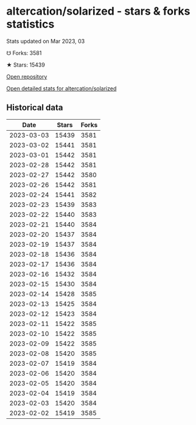 # altercation/solarized - stars & forks statistics

Stats updated on Mar 2023, 03

☋ Forks: 3581

★ Stars: 15439

[Open repository](https://github.com/altercation/solarized)

[Open detailed stats for altercation/solarized](https://reviewgithub.com/rep/altercation/solarized)

## Historical data
| Date | Stars | Forks |
|------|-------|-------|
| 2023-03-03 | 15439 | 3581 | 
| 2023-03-02 | 15441 | 3581 | 
| 2023-03-01 | 15442 | 3581 | 
| 2023-02-28 | 15442 | 3581 | 
| 2023-02-27 | 15442 | 3580 | 
| 2023-02-26 | 15442 | 3581 | 
| 2023-02-24 | 15441 | 3582 | 
| 2023-02-23 | 15439 | 3583 | 
| 2023-02-22 | 15440 | 3583 | 
| 2023-02-21 | 15440 | 3584 | 
| 2023-02-20 | 15437 | 3584 | 
| 2023-02-19 | 15437 | 3584 | 
| 2023-02-18 | 15436 | 3584 | 
| 2023-02-17 | 15436 | 3584 | 
| 2023-02-16 | 15432 | 3584 | 
| 2023-02-15 | 15430 | 3584 | 
| 2023-02-14 | 15428 | 3585 | 
| 2023-02-13 | 15425 | 3584 | 
| 2023-02-12 | 15423 | 3584 | 
| 2023-02-11 | 15422 | 3585 | 
| 2023-02-10 | 15422 | 3585 | 
| 2023-02-09 | 15422 | 3585 | 
| 2023-02-08 | 15420 | 3585 | 
| 2023-02-07 | 15419 | 3584 | 
| 2023-02-06 | 15420 | 3584 | 
| 2023-02-05 | 15420 | 3584 | 
| 2023-02-04 | 15419 | 3584 | 
| 2023-02-03 | 15420 | 3584 | 
| 2023-02-02 | 15419 | 3585 | 

